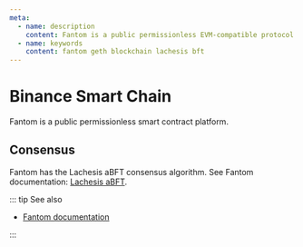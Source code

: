 ```yaml
---
meta:
  - name: description
    content: Fantom is a public permissionless EVM-compatible protocol.
  - name: keywords
    content: fantom geth blockchain lachesis bft
---
```


# Binance Smart Chain

Fantom is a public permissionless smart contract platform.

## Consensus

Fantom has the Lachesis aBFT consensus algorithm. See Fantom documentation: [Lachesis aBFT](https://docs.fantom.foundation/technology/lachesis-abft).

::: tip See also

* [Fantom documentation](https://docs.fantom.foundation/)

:::
